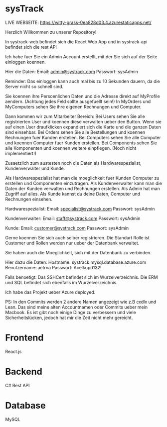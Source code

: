 # sysTrack

LIVE WEBSEITE: https://witty-grass-0ea828d03.4.azurestaticapps.net/

Herzlich Willkommen zu unserer Repository!

In systrack-web befindet sich die React Web App und in systrack-api befindet sich die rest API

Ich habe fuer Sie ein Admin Account erstellt, mit der Sie sich auf der Seite einloggen koennen.

Hier die Daten:
Email: admin@systrack.com
Passwort: sysAdmin

Reminder: Das einloggen kann auch mal bis zu 10 Sekunden dauern, da die Server nicht so schnell sind.

Sie koennen ihre Persoenlichen Daten und die Adresse direkt auf MyProfile aendern. (Achtung jedes Feld sollte ausgefuellt sein!)
In MyOrders und MyComputers sehen Sie ihre eigenen Rechnungen und Computer.

Dann kommen wir zum Mitarbeiter Bereich:
Bei Users sehen Sie alle registrierten User und koennen diese verwalten ueber den Button. Wenn sie auf einen User draufklicken expandiert sich die Karte und die ganzen Daten sind einsehbar.
Bei Orders sehen Sie alle Bestellungen und koennen Rechnungen fuer Kunden erstellen.
Bei Computers sehen Sie alle Computer und koennen Computer fuer Kunden erstellen.
Bei Components sehen Sie alle Komponenten und koennen weitere einpflegen. (Noch nicht implementiert!)

Zusaetzlich zum austesten noch die Daten als Hardwarespezialist, Kundenverwalter und Kunde.

Als Hardwarespezialist hat man die moeglichkeit fuer Kunden Computer zu erstellen und Componenten einzutragen.
Als Kundenverwalter kann man die Daten der Kunden verwalten und Rechnungen erstellen.
Als Admin hat man Zugriff auf alles.
Als Kunde kannst du deine Daten, Computer und Rechnungen einsehen.

Hardwarespezialist:
Email: specialist@systrack.com
Passwort: sysAdmin

Kundenverwalter:
Email: staff@systrack.com
Passwort: sysAdmin

Kunde:
Email: customer@systrack.com
Passwort: sysAdmin

Gerne koennen Sie sich auch selber registrieren. Die Standart Rolle ist Customer und Rollen werden nur ueber der Datenbank verwaltet.

Sie haben auch die Moeglichkeit, sich mit der Datenbank zu verbinden.

Hier dazu die Daten:
Hostname: systrack.mysql.database.azure.com
Benutzername: aetrna
Passwort: Acelkupd132!

Falls benoetigt: Das SSHCert befindet sich im Wurzelverzeichnis.
Die ERM und SQL befindet sich ebenfalls im Wurzelverzeichnis.

Ich habe das Projekt ueber Azure deployed.

PS: In den Commits werden 2 andere Namen angezeigt wie z.B cxdlx und Lean. Das sind meine alten Accountnamen oder Commits ueber mein Macbook.
Es ist gibt noch einige Dinge zu verbessern und viele Sicherheitslücken, jedoch hat mir die Zeit nicht mehr gereicht.

# Frontend

React.js

# Backend

C# Rest API

# Database

MySQL
